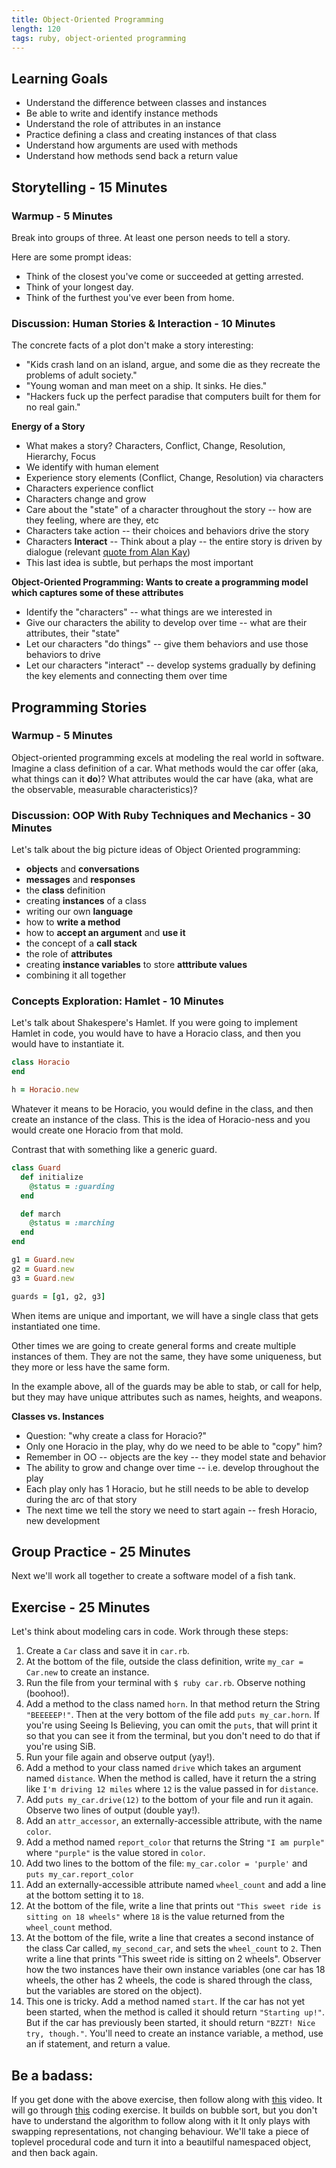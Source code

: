 ```yaml
---
title: Object-Oriented Programming
length: 120
tags: ruby, object-oriented programming
---
```


## Learning Goals

* Understand the difference between classes and instances
* Be able to write and identify instance methods
* Understand the role of attributes in an instance
* Practice defining a class and creating instances of that class
* Understand how arguments are used with methods
* Understand how methods send back a return value

## Storytelling - 15 Minutes

### Warmup - 5 Minutes

Break into groups of three. At least one person needs to tell a story.

Here are some prompt ideas:

* Think of the closest you've come or succeeded at getting arrested.
* Think of your longest day.
* Think of the furthest you've ever been from home.

### Discussion: Human Stories & Interaction - 10 Minutes

The concrete facts of a plot don't make a story interesting:

* "Kids crash land on an island, argue, and some die as they recreate the problems of adult society."
* "Young woman and man meet on a ship. It sinks. He dies."
* "Hackers fuck up the perfect paradise that computers built for them for no real gain."

__Energy of a Story__

* What makes a story? Characters, Conflict, Change, Resolution, Hierarchy, Focus
* We identify with human element
* Experience story elements (Conflict, Change, Resolution) via characters
* Characters experience conflict
* Characters change and grow
* Care about the "state" of a character throughout the story -- how are they feeling,
where are they, etc
* Characters take action -- their choices and behaviors drive the story
* Characters __Interact__ -- Think about a play -- the entire story is
driven by dialogue (relevant [quote from Alan Kay](http://c2.com/cgi/wiki?AlanKayOnMessaging))
* This last idea is subtle, but perhaps the most important

__Object-Oriented Programming: Wants to create a programming model which captures some of these attributes__

* Identify the "characters" -- what things are we interested in
* Give our characters the ability to develop over time -- what are their
attributes, their "state"
* Let our characters "do things" -- give them behaviors and use those behaviors
to drive
* Let our characters "interact" -- develop systems gradually by defining the key
elements and connecting them over time

## Programming Stories

### Warmup - 5 Minutes

Object-oriented programming excels at modeling the real world in software.
Imagine a class definition of a car. What methods would the car offer (aka, what things can it **do**)?
What attributes would the car have (aka, what are the observable, measurable characteristics)?

### Discussion: OOP With Ruby Techniques and Mechanics - 30 Minutes

Let's talk about the big picture ideas of Object Oriented programming:

* **objects** and **conversations**
* **messages** and **responses**
* the **class** definition
* creating **instances** of a class
* writing our own **language**
* how to **write a method**
* how to **accept an argument** and **use it**
* the concept of a **call stack**
* the role of **attributes**
* creating **instance variables** to store **atttribute values**
* combining it all together

### Concepts Exploration: Hamlet - 10 Minutes

Let's talk about Shakespere's Hamlet. If you were going to implement Hamlet in code, you would have to have a Horacio class, and then you would have to instantiate it.

```ruby
class Horacio
end

h = Horacio.new
```

Whatever it means to be Horacio, you would define in the class, and then create an instance of the class. This is
the idea of Horacio-ness and you would create one Horacio from that mold.

Contrast that with something like a generic guard.

```ruby
class Guard
  def initialize
    @status = :guarding
  end

  def march
    @status = :marching
  end
end

g1 = Guard.new
g2 = Guard.new
g3 = Guard.new

guards = [g1, g2, g3]
```

When items are unique and important, we will have a single class that gets instantiated one time.

Other times we are going to create general forms and create multiple instances of them. They are not the same, they have some uniqueness, but they more or less have the same form.

In the example above, all of the guards may be able to stab, or call for help, but they may have unique attributes such as names, heights, and weapons.

__Classes vs. Instances__

* Question: "why create a class for Horacio?"
* Only one Horacio in the play, why do we need to be able to "copy" him?
* Remember in OO -- objects are the key -- they model state and behavior
* The ability to grow and change over time -- i.e. develop throughout the play
* Each play only has 1 Horacio, but he still needs to be able to develop during
the arc of that story
* The next time we tell the story we need to start again -- fresh Horacio, new
development

## Group Practice - 25 Minutes

Next we'll work all together to create a software model of a fish tank.

## Exercise - 25 Minutes

Let's think about modeling cars in code. Work through these steps:

1. Create a `Car` class and save it in `car.rb`.
1. At the bottom of the file, outside the class definition, write `my_car = Car.new` to create an instance.
1. Run the file from your terminal with `$ ruby car.rb`. Observe nothing (boohoo!).
1. Add a method to the class named `horn`. In that method return the String `"BEEEEEP!"`. Then at the very bottom of the file add `puts my_car.horn`. If you're using Seeing Is Believing, you can omit the `puts`, that will print it so that you can see it from the terminal, but you don't need to do that if you're using SiB.
1. Run your file again and observe output (yay!).
1. Add a method to your class named `drive` which takes an argument named `distance`. When the method is called, have it return the a string like `I'm driving 12 miles` where `12` is the value passed in for `distance`.
1. Add `puts my_car.drive(12)` to the bottom of your file and run it again. Observe two lines of output (double yay!).
1. Add an `attr_accessor`, an externally-accessible attribute, with the name `color`.
1. Add a method named `report_color` that returns the String `"I am purple"` where `"purple"` is the value stored in `color`.
1. Add two lines to the bottom of the file: `my_car.color = 'purple'` and `puts my_car.report_color`
1. Add an externally-accessible attribute named `wheel_count` and add a line at the bottom setting it to `18`.
1. At the bottom of the file, write a line that prints out `"This sweet ride is sitting on 18 wheels"` where `18` is the value returned from the `wheel_count` method.
1. At the bottom of the file, write a line that creates a second instance of the class Car called, `my_second_car`, and sets the `wheel_count` to `2`. Then write a line that prints "This sweet ride is sitting on 2 wheels". Observer how the two instances have their own instance variables (one car has 18 wheels, the other has 2 wheels, the code is shared through the class, but the variables are stored on the object).
1. This one is tricky. Add a method named `start`. If the car has not yet been started, when the method is called it should return `"Starting up!"`. But if the car has previously been started, it should return `"BZZT! Nice try, though."`. You'll need to create an instance variable, a method, use an if statement, and return a value.

## Be a badass:

If you get done with the above exercise, then follow along with [this](https://vimeo.com/137837005) video.
It will go through [this](https://github.com/JoshCheek/1508/blob/0facae943f7785e5133ea506595534c1b00b3025/katas/blowing_bubbles_part2.rb) coding exercise.
It builds on bubble sort, but you don't have to understand the algorithm to follow along with it
It only plays with swapping representations, not changing behaviour.
We'll take a piece of toplevel procedural code and turn it into a beautilful namespaced object,
and then back again.
